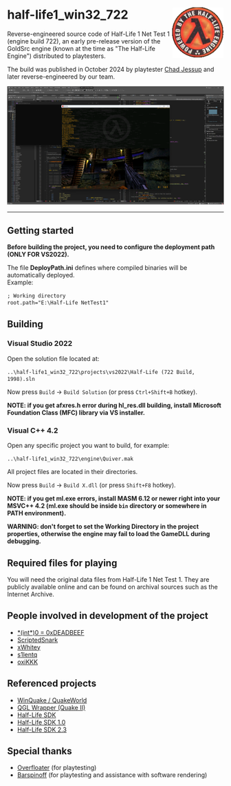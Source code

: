 # half-life1_win32_722 <img src="media/logo.png" width="120" align="right">

Reverse-engineered source code of Half-Life 1 Net Test 1 (engine build 722), an early pre-release version of the GoldSrc engine (known at the time as "The Half-Life Engine") distributed to playtesters.

The build was published in October 2024 by playtester [Chad Jessup](https://x.com/ubahs1337) and later reverse-engineered by our team.

<img alt="NETTEST1_VS2022" src="media/nettest1_vs2022.png" />

---

## Getting started

**Before building the project, you need to configure the deployment path (ONLY FOR VS2022).**

The file **DeployPath.ini** defines where compiled binaries will be automatically deployed.  
Example:
```
; Working directory
root.path="E:\Half-Life NetTest1"
```

## Building

### Visual Studio 2022

Open the solution file located at:
```
..\half-life1_win32_722\projects\vs2022\Half-Life (722 Build, 1998).sln
```

Now press `Build` -> `Build Solution` (or press `Ctrl+Shift+B` hotkey).

**NOTE: if you get afxres.h error during hl_res.dll building, install Microsoft Foundation Class (MFC) library via VS installer.**

### Visual C++ 4.2
Open any specific project you want to build, for example:
```
..\half-life1_win32_722\engine\Quiver.mak
```
All project files are located in their directories.

Now press `Build`  -> `Build X.dll` (or press `Shift+F8` hotkey).

**NOTE: if you get ml.exe errors, install MASM 6.12 or newer right into your MSVC++ 4.2 (ml.exe should be inside `bin` directory or somewhere in PATH environment).**

**WARNING: don't forget to set the Working Directory in the project properties, otherwise the engine may fail to load the GameDLL during debugging.**

## Required files for playing
You will need the original data files from Half-Life 1 Net Test 1.
They are publicly available online and can be found on archival sources such as the Internet Archive.

## People involved in development of the project
- [\*(int\*)0 = 0xDEADBEEF](https://github.com/KV-Stepchenko)
- [ScriptedSnark](https://github.com/ScriptedSnark)
- [xWhitey](https://github.com/autisoid)
- [s1lentq](https://github.com/s1lentq)
- [oxiKKK](https://github.com/oxiKKK)

## Referenced projects
- [WinQuake / QuakeWorld](https://github.com/id-Software/Quake)
- [QGL Wrapper (Quake II)](https://github.com/id-Software/Quake-2/blob/master/win32/qgl_win.c)
- [Half-Life SDK](https://github.com/ValveSoftware/halflife)
- [Half-Life SDK 1.0](https://github.com/ScriptedSnark/hlsdk-versions/tree/hlsdk_sp_1_0)
- [Half-Life SDK 2.3](https://github.com/ScriptedSnark/hlsdk-versions/tree/hlsdk_sp_2_3)

## Special thanks
- [Overfloater](https://github.com/TheOverfloater) (for playtesting)
- [Barspinoff](https://github.com/barspinoff) (for playtesting and assistance with software rendering)